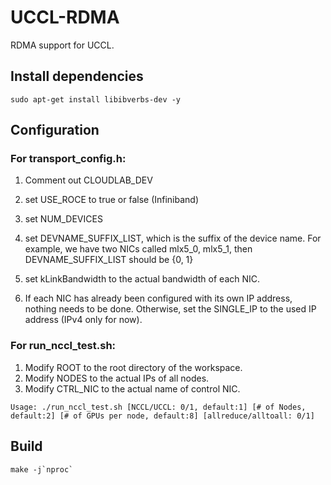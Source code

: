 # UCCL-RDMA

RDMA support for UCCL.

## Install dependencies
```
sudo apt-get install libibverbs-dev -y
```

## Configuration
### For transport_config.h:
1. Comment out CLOUDLAB_DEV

2. set USE_ROCE to true or false (Infiniband)

3. set NUM_DEVICES

4. set DEVNAME_SUFFIX_LIST, which is the suffix of the device name. For example, we have two NICs called mlx5_0, mlx5_1, then DEVNAME_SUFFIX_LIST should be {0, 1}

5. set kLinkBandwidth to the actual bandwidth of each NIC.

6. If each NIC has already been configured with its own IP address, nothing needs to be done. Otherwise, set the SINGLE_IP to the used IP address (IPv4 only for now).

### For run_nccl_test.sh:
1. Modify ROOT to the root directory of the workspace.
2. Modify NODES to the actual IPs of all nodes.
3. Modify CTRL_NIC to the actual name of control NIC.

```
Usage: ./run_nccl_test.sh [NCCL/UCCL: 0/1, default:1] [# of Nodes, default:2] [# of GPUs per node, default:8] [allreduce/alltoall: 0/1]
```
## Build
```
make -j`nproc`
```
